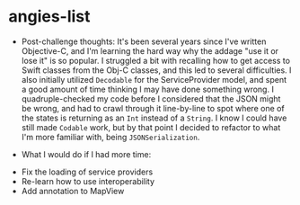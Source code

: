 # angies-list

* Post-challenge thoughts:
It's been several years since I've written Objective-C, and I'm learning the hard way why the addage "use it or lose it" is so popular. I struggled a bit with recalling how to get access to Swift classes from the Obj-C classes, and this led to several difficulties.
I also initially utilized `Decodable` for the ServiceProvider model, and spent a good amount of time thinking I may have done something wrong. I quadruple-checked my code before I considered that the JSON might be wrong, and had to crawl through it line-by-line to spot where one of the states is returning as an `Int` instead of a `String`. I know I could have still made `Codable` work, but by that point I decided to refactor to what I'm more familiar with, being `JSONSerialization`.

* What I would do if I had more time:
- Fix the loading of service providers
- Re-learn how to use interoperability
- Add annotation to MapView